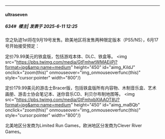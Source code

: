 ﻿
*****

####  ultraseven  
##### 634#         楼主| 发表于 2025-6-11 12:25

空之轨迹1st将在9月19号发售。欧美地区将发售两种限定版本（PS5/NS），6月17号开始接受预定：

定价79.99美元的铁盒版，包括游戏本体、DLC、铁盒等。
<img src="https://pbs.twimg.com/media/GtFmhwtWMAEiiPj?format=jpg&amp;name=medium" height="450" id="aimg_KildJ" onclick="zoom(this)" onmouseover="img_onmouseoverfunc(this)" style="cursor:pointer" width="800"/)

定价179.99美元的游击士Bracer版，包括铁盒版所有内容物、木制音乐盒、艺术画册、游击士协会笔记本、迷你音乐CD、利贝尔布制地图等。
<img src="https://pbs.twimg.com/media/GtFmhxbXIAAOT8U?format=jpg&amp;name=medium" height="450" id="aimg_maBQb" onclick="zoom(this)" onmouseover="img_onmouseoverfunc(this)" style="cursor:pointer" width="800"/)

北美地区分发商为Limited Run Games，欧洲地区分发商为Clever River Games。

